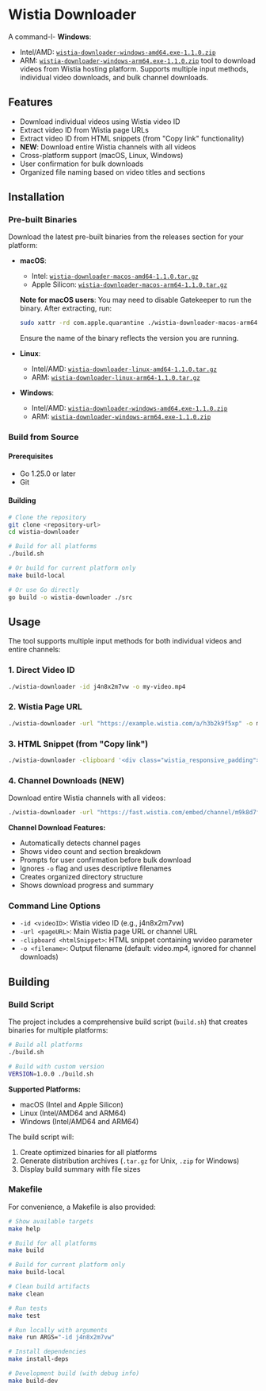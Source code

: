 # Wistia Downloader

A command-l- **Windows**: 
  - Intel/AMD: [`wistia-downloader-windows-amd64.exe-1.1.0.zip`](build/wistia-downloader-windows-amd64.exe-1.1.0.zip)
  - ARM: [`wistia-downloader-windows-arm64.exe-1.1.0.zip`](build/wistia-downloader-windows-arm64.exe-1.1.0.zip) tool to download videos from Wistia hosting platform. Supports multiple input methods, individual video downloads, and bulk channel downloads.

## Features

- Download individual videos using Wistia video ID
- Extract video ID from Wistia page URLs
- Extract video ID from HTML snippets (from "Copy link" functionality)
- **NEW**: Download entire Wistia channels with all videos
- Cross-platform support (macOS, Linux, Windows)
- User confirmation for bulk downloads
- Organized file naming based on video titles and sections

## Installation

### Pre-built Binaries

Download the latest pre-built binaries from the releases section for your platform:

- **macOS**: 
  - Intel: [`wistia-downloader-macos-amd64-1.1.0.tar.gz`](build/wistia-downloader-macos-amd64-1.1.0.tar.gz)
  - Apple Silicon: [`wistia-downloader-macos-arm64-1.1.0.tar.gz`](build/wistia-downloader-macos-arm64-1.1.0.tar.gz)
  
  **Note for macOS users**: You may need to disable Gatekeeper to run the binary. After extracting, run:
  ```bash
  sudo xattr -rd com.apple.quarantine ./wistia-downloader-macos-arm64
  ```
  Ensure the name of the binary reflects the version you are running.
- **Linux**: 
  - Intel/AMD: [`wistia-downloader-linux-amd64-1.1.0.tar.gz`](build/wistia-downloader-linux-amd64-1.1.0.tar.gz)
  - ARM: [`wistia-downloader-linux-arm64-1.1.0.tar.gz`](build/wistia-downloader-linux-arm64-1.1.0.tar.gz)
- **Windows**: 
  - Intel/AMD: [`wistia-downloader-windows-amd64.exe-1.1.0.zip`](build/wistia-downloader-windows-amd64.exe-1.1.0.zip)
  - ARM: [`wistia-downloader-windows-arm64.exe-1.1.0.zip`](build/wistia-downloader-windows-arm64.exe-1.1.0.zip)

### Build from Source

#### Prerequisites

- Go 1.25.0 or later
- Git

#### Building

```bash
# Clone the repository
git clone <repository-url>
cd wistia-downloader

# Build for all platforms
./build.sh

# Or build for current platform only
make build-local

# Or use Go directly
go build -o wistia-downloader ./src
```

## Usage

The tool supports multiple input methods for both individual videos and entire channels:

### 1. Direct Video ID

```bash
./wistia-downloader -id j4n8x2m7vw -o my-video.mp4
```

### 2. Wistia Page URL

```bash
./wistia-downloader -url "https://example.wistia.com/a/h3b2k9f5xp" -o my-video.mp4
```

### 3. HTML Snippet (from "Copy link")

```bash
./wistia-downloader -clipboard '<div class="wistia_responsive_padding">...' -o my-video.mp4
```

### 4. Channel Downloads (NEW)

Download entire Wistia channels with all videos:

```bash
./wistia-downloader -url "https://fast.wistia.com/embed/channel/m9k8d7f2jq?wchannelid=m9k8d7f2jq"
```

**Channel Download Features:**
- Automatically detects channel pages
- Shows video count and section breakdown
- Prompts for user confirmation before bulk download
- Ignores `-o` flag and uses descriptive filenames
- Creates organized directory structure
- Shows download progress and summary

### Command Line Options

- `-id <videoID>`: Wistia video ID (e.g., j4n8x2m7vw)
- `-url <pageURL>`: Main Wistia page URL or channel URL
- `-clipboard <htmlSnippet>`: HTML snippet containing wvideo parameter
- `-o <filename>`: Output filename (default: video.mp4, ignored for channel downloads)

## Building

### Build Script

The project includes a comprehensive build script (`build.sh`) that creates binaries for multiple platforms:

```bash
# Build all platforms
./build.sh

# Build with custom version
VERSION=1.0.0 ./build.sh
```

**Supported Platforms:**
- macOS (Intel and Apple Silicon)
- Linux (Intel/AMD64 and ARM64)
- Windows (Intel/AMD64 and ARM64)

The build script will:
1. Create optimized binaries for all platforms
2. Generate distribution archives (`.tar.gz` for Unix, `.zip` for Windows)
3. Display build summary with file sizes

### Makefile

For convenience, a Makefile is also provided:

```bash
# Show available targets
make help

# Build for all platforms
make build

# Build for current platform only
make build-local

# Clean build artifacts
make clean

# Run tests
make test

# Run locally with arguments
make run ARGS="-id j4n8x2m7vw"

# Install dependencies
make install-deps

# Development build (with debug info)
make build-dev
```
